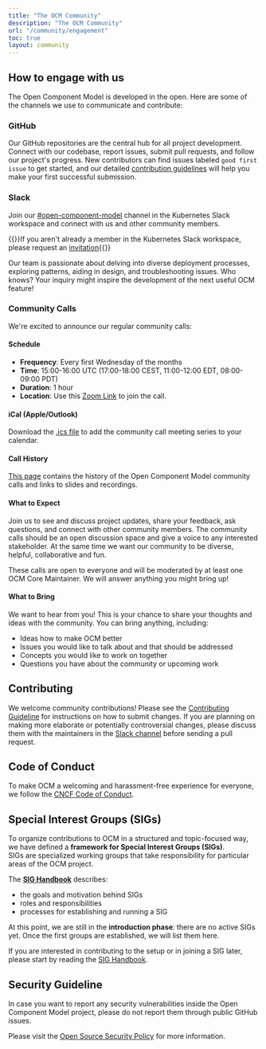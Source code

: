 ```yaml
---
title: "The OCM Community"
description: "The OCM Community"
url: "/community/engagement"
toc: true
layout: community
---
```


## How to engage with us

The Open Component Model is developed in the open. Here are some of the channels we use to communicate and contribute:

### GitHub

Our GitHub repositories are the central hub for all project development. Connect with our codebase, report issues, submit pull requests, and follow our project's progress. New contributors can find issues labeled `good first issue` to get started, and our detailed [contribution guidelines](#contributing) will help you make your first successful submission.

### Slack

Join our [#open-component-model](https://kubernetes.slack.com/archives/C05UWBE8R1D) channel in the Kubernetes Slack workspace and connect with us and other community members.

{{<callout context="note" title="Kubernetes Slack Membership">}}If you aren't already a member in the Kubernetes Slack workspace, please request an [invitation](https://slack.k8s.io){{</callout>}}

Our team is passionate about delving into diverse deployment processes, exploring patterns, aiding in design, and troubleshooting issues. Who knows? Your inquiry might inspire the development of the next useful OCM feature!

### Community Calls

We're excited to announce our regular community calls:

#### Schedule

- **Frequency**: Every first Wednesday of the months
- **Time**: 15:00-16:00 UTC (17:00-18:00 CEST, 11:00-12:00 EDT, 08:00-09:00 PDT)
- **Duration**: 1 hour
- **Location**: Use this [Zoom Link](https://zoom-lfx.platform.linuxfoundation.org/meeting/97987153840?password=fe2c3bf0-6a99-4e75-b62d-f1918154254e) to join the call.

#### iCal (Apple/Outlook)

Download the [.ics file](/ocm-community.ics) to add the community call meeting series to your calendar.

#### Call History

[This page](https://github.com/open-component-model/open-component-model/blob/main/docs/community/README.md) contains the history of the Open Component Model community calls and links to slides and recordings.

#### What to Expect

Join us to see and discuss project updates, share your feedback, ask questions, and connect with other community members.
The community calls should be an open discussion space and give a voice to any interested stakeholder.
At the same time we want our community to be diverse, helpful, collaborative and fun.

These calls are open to everyone and will be moderated by at least one OCM Core Maintainer.
We will answer anything you might bring up!

#### What to Bring

We want to hear from you! This is your chance to share your thoughts and ideas with the community.
You can bring anything, including:

- Ideas how to make OCM better
- Issues you would like to talk about and that should be addressed
- Concepts you would like to work on together
- Questions you have about the community or upcoming work

## Contributing

We welcome community contributions! Please see the [Contributing Guideline](https://github.com/open-component-model/.github/blob/main/CONTRIBUTING.md) for instructions on how to submit changes. If you are planning on making more elaborate or potentially controversial changes, please discuss them with the maintainers in the [Slack channel](https://kubernetes.slack.com/archives/C05UWBE8R1D) before sending a pull request.

## Code of Conduct

To make OCM a welcoming and harassment-free experience for everyone, we follow the [CNCF Code of Conduct](https://github.com/cncf/foundation/blob/main/code-of-conduct.md).

## Special Interest Groups (SIGs)

To organize contributions to OCM in a structured and topic-focused way, we have defined a **framework for Special Interest Groups (SIGs)**.  
SIGs are specialized working groups that take responsibility for particular areas of the OCM project.

The **[SIG Handbook](https://github.com/open-component-model/open-component-model/blob/main/docs/community/SIGs/SIG-Handbook.md)** describes:

- the goals and motivation behind SIGs  
- roles and responsibilities  
- processes for establishing and running a SIG  

At this point, we are still in the **introduction phase**: there are no active SIGs yet. Once the first groups are established, we will list them here.

If you are interested in contributing to the setup or in joining a SIG later, please start by reading the [SIG Handbook](https://github.com/open-component-model/open-component-model/tree/main/docs/community/SIGs).

## Security Guideline

In case you want to report any security vulnerabilities inside the Open Component Model project,
please do not report them through public GitHub issues.

Please visit the [Open Source Security Policy](https://github.com/open-component-model/.github/blob/main/SECURITY.md) for more information.
